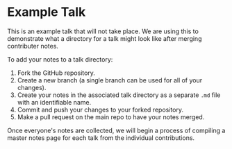 # Example Talk

This is an example talk that will not take place.  We are using this to demonstrate what a directory for a talk might look like after merging contributer notes.

To add your notes to a talk directory:

1. Fork the GitHub repository.
2. Create a new branch (a single branch can be used for all of your changes).
3. Create your notes in the associated talk directory as a separate `.md` file with an identifiable name.
4. Commit and push your changes to your forked repository.
5. Make a pull request on the main repo to have your notes merged.

Once everyone's notes are collected, we will begin a process of compiling a master notes page for each talk from the individual contributions.
